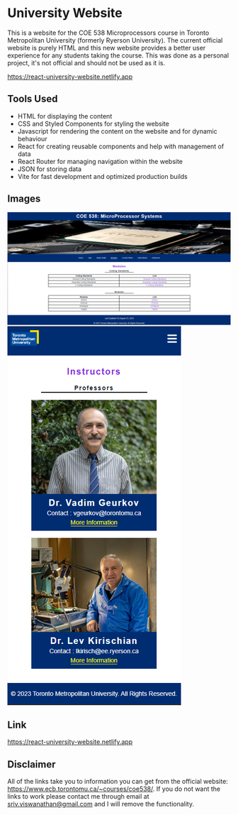 # University Website

This is a website for the COE 538 Microprocessors course in Toronto Metropolitan University (formerly Ryerson University). The current official website is purely HTML and this new website provides a better user experience for any students taking the course. This was done as a personal project, it's not official and should not be used as it is.

https://react-university-website.netlify.app

## Tools Used

- HTML for displaying the content
- CSS and Styled Components for styling the website
- Javascript for rendering the content on the website and for dynamic behaviour
- React for creating reusable components and help with management of data
- React Router for managing navigation within the website
- JSON for storing data
- Vite for fast development and optimized production builds

## Images

![picture](images_readme/1.PNG)
![picture](images_readme/2.PNG)

## Link

https://react-university-website.netlify.app

## Disclaimer

All of the links take you to information you can get from the official website: https://www.ecb.torontomu.ca/~courses/coe538/. If you do not want the links to work please contact me through email at sriv.viswanathan@gmail.com and I will remove the functionality.
